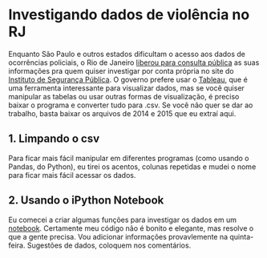 # Investigando dados de violência no RJ

Enquanto São Paulo e outros estados dificultam o acesso aos dados de ocorrências policiais, o Rio de Janeiro [liberou para consulta pública](http://www1.folha.uol.com.br/cotidiano/2016/02/1742551-negros-e-pardos-sao-77-dos-mortos-pela-policia-do-rio-em-2015.shtml) as suas informações pra quem quiser investigar por conta própria no site do [Instituto de Segurança Pública](http://www.isp.rj.gov.br/). O governo prefere usar o [Tableau](www.tableau.com), que é uma ferramenta interessante para visualizar dados, mas se você quiser manipular as tabelas ou usar outras formas de visualização, é preciso baixar o programa e converter tudo para .csv. Se você não quer se dar ao trabalho, basta baixar os arquivos de 2014 e 2015 que eu extraí aqui.

## 1. Limpando o csv

Para ficar mais fácil manipular em diferentes programas (como usando o Pandas, do Python), eu tirei os acentos, colunas repetidas e mudei o nome para ficar mais fácil acessar os dados.

## 2. Usando o iPython Notebook

Eu comecei a criar algumas funções para investigar os dados em um [notebook](http://ipython.org/notebook.html). Certamente meu código não é bonito e elegante, mas resolve o que a gente precisa. Vou adicionar informações provavlemente na quinta-feira. Sugestões de dados, coloquem nos comentários.

